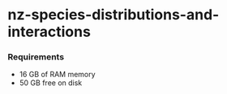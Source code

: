 # nz-species-distributions-and-interactions

### Requirements

* 16 GB of RAM memory
* 50 GB free on disk

